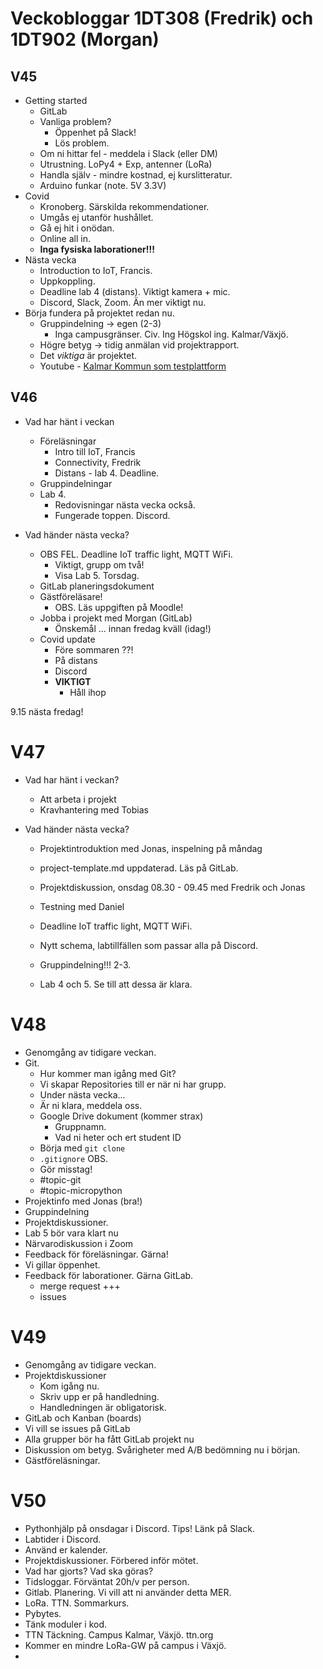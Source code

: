 # Veckobloggar 1DT308 (Fredrik) och 1DT902 (Morgan)

## V45

- Getting started
	- GitLab
	- Vanliga problem?
		- Öppenhet på Slack!
		- Lös problem.
	- Om ni hittar fel - meddela i Slack (eller DM)
	- Utrustning. LoPy4 + Exp, antenner (LoRa)
	- Handla själv - mindre kostnad, ej kurslitteratur.
	- Arduino funkar (note. 5V 3.3V)
- Covid
	- Kronoberg. Särskilda rekommendationer.
	- Umgås ej utanför hushållet.
	- Gå ej hit i onödan.
	- Online all in.
	- **Inga fysiska laborationer!!!**
- Nästa vecka
	- Introduction to IoT, Francis.
	- Uppkoppling.
	- Deadline lab 4 (distans). Viktigt kamera + mic.
	- Discord, Slack, Zoom. Än mer viktigt nu.
- Börja fundera på projektet redan nu.
	- Gruppindelning -> egen (2-3)
		- Inga campusgränser. Civ. Ing Högskol ing. Kalmar/Växjö.
	- Högre betyg -> tidig anmälan vid projektrapport.
	- Det _viktiga_ är projektet.
	- Youtube - [Kalmar Kommun som testplattform](https://youtu.be/H2dSHswHegw)

## V46

- Vad har hänt i veckan
    - Föreläsningar
        - Intro till IoT, Francis
        - Connectivity, Fredrik
        - Distans - lab 4. Deadline.
    - Gruppindelningar
    - Lab 4.
        - Redovisningar nästa vecka också.
        - Fungerade toppen. Discord.

- Vad händer nästa vecka?
    - OBS FEL. Deadline IoT traffic light, MQTT WiFi.
        - Viktigt, grupp om två!
        - Visa Lab 5. Torsdag.
    - GitLab planeringsdokument
    - Gästföreläsare!
        - OBS. Läs uppgiften på Moodle!
    - Jobba i projekt med Morgan (GitLab)
        - Önskemål ... innan fredag kväll (idag!)
    - Covid update
        - Före sommaren ??!
        - På distans
        - Discord
        - **VIKTIGT**
            - Håll ihop

9.15 nästa fredag!

# V47

- Vad har hänt i veckan?
    - Att arbeta i projekt 
    - Kravhantering med Tobias

- Vad händer nästa vecka?
    - Projektintroduktion med Jonas, inspelning på måndag
    - project-template.md uppdaterad. Läs på GitLab.
    - Projektdiskussion, onsdag 08.30 - 09.45 med Fredrik och Jonas
    - Testning med Daniel
    - Deadline IoT traffic light, MQTT WiFi.
    - Nytt schema, labtillfällen som passar alla på Discord.

    - Gruppindelning!!! 2-3.
    - Lab 4 och 5. Se till att dessa är klara.

# V48

- Genomgång av tidigare veckan.
- Git.
    - Hur kommer man igång med Git?
    - Vi skapar Repositories till er när ni har grupp.
    - Under nästa vecka...
    - Är ni klara, meddela oss.
    - Google Drive dokument (kommer strax)
        - Gruppnamn.
        - Vad ni heter och ert student ID
    - Börja med `git clone`
    - `.gitignore` OBS.
    - Gör misstag!
    - #topic-git
    - #topic-micropython
- Projektinfo med Jonas (bra!)
- Gruppindelning
- Projektdiskussioner.
- Lab 5 bör vara klart nu
- Närvarodiskussion i Zoom
- Feedback för föreläsningar. Gärna!
- Vi gillar öppenhet. 
- Feedback för laborationer. Gärna GitLab.
    - merge request +++
    - issues


# V49

- Genomgång av tidigare veckan.
- Projektdiskussioner
    - Kom igång nu.
    - Skriv upp er på handledning.
    - Handledningen är obligatorisk.
- GitLab och Kanban (boards)
- Vi vill se issues på GitLab
- Alla grupper bör ha fått GitLab projekt nu
- Diskussion om betyg. Svårigheter med A/B bedömning nu i början.
- Gästföreläsningar.

# V50

- Pythonhjälp på onsdagar i Discord. Tips! Länk på Slack.
- Labtider i Discord.
- Använd er kalender.
- Projektdiskussioner. Förbered inför mötet.
- Vad har gjorts? Vad ska göras?
- Tidsloggar. Förväntat 20h/v per person.
- Gitlab. Planering. Vi vill att ni använder detta MER.
- LoRa. TTN. Sommarkurs.
- Pybytes.
- Tänk moduler i kod.
- TTN Täckning. Campus Kalmar, Växjö. ttn.org
- Kommer en mindre LoRa-GW på campus i Växjö.
- 











